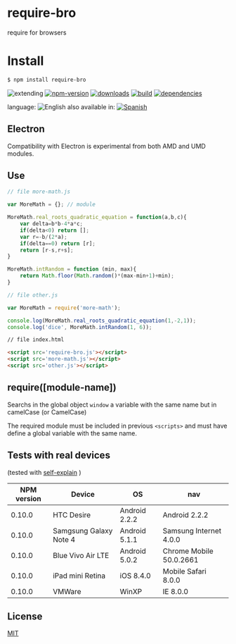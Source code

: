 # require-bro
require for browsers

# Install
```sh
$ npm install require-bro
```

![extending](https://img.shields.io/badge/stability-extending-orange.svg)
[![npm-version](https://img.shields.io/npm/v/require-bro.svg)](https://npmjs.org/package/require-bro)
[![downloads](https://img.shields.io/npm/dm/require-bro.svg)](https://npmjs.org/package/require-bro)
[![build](https://img.shields.io/travis/codenautas/require-bro/master.svg)](https://travis-ci.org/codenautas/require-bro)
[![dependencies](https://img.shields.io/david/codenautas/require-bro.svg)](https://david-dm.org/codenautas/require-bro)


language: ![English](https://raw.githubusercontent.com/codenautas/multilang/master/img/lang-en.png)
also available in:
[![Spanish](https://raw.githubusercontent.com/codenautas/multilang/master/img/lang-es.png)](LEEME.md)

## Electron

Compatibility with Electron is experimental from both AMD and UMD modules.

## Use

```js
// file more-math.js

var MoreMath = {}; // module

MoreMath.real_roots_quadratic_equation = function(a,b,c){
    var delta=b*b-4*a*c;
    if(delta<0) return [];
    var r=-b/(2*a);
    if(delta==0) return [r];
    return [r-s,r+s];
}

MoreMath.intRandom = function (min, max){
    return Math.floor(Math.random()*(max-min+1)+min);
}

```

```js
// file other.js

var MoreMath = require('more-math');

console.log(MoreMath.real_roots_quadratic_equation(1,-2,1));
console.log('dice', MoreMath.intRandom(1, 6));

```

```html
// file index.html

<script src='require-bro.js'></script>
<script src='more-math.js'></script>
<script src='other.js'></script>

```

## require([module-name])


Searchs in the global object `window` a variable with the same name but in camelCase (or CamelCase)

The required module must be included in previous `<scripts>`
and must have define a global variable with the same name.


## Tests with real devices

(tested with [self-explain](https://www.npmjs.com/package/self-explain) )


NPM version |Device                  |OS             |nav
------------|------------------------|---------------|---------------
0.10.0      | HTC Desire             | Android 2.2.2 | Android 2.2.2
0.10.0      | Samgsung Galaxy Note 4 | Android 5.1.1 | Samsung Internet 4.0.0
0.10.0      | Blue Vivo Air LTE      | Android 5.0.2 | Chrome Mobile 50.0.2661
0.10.0      | iPad mini Retina       | iOS 8.4.0     | Mobile Safari 8.0.0
0.10.0      | VMWare                 | WinXP         | IE 8.0.0

## License

[MIT](LICENSE)

